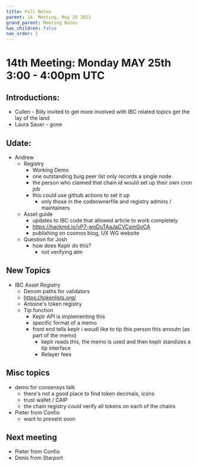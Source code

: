 ```yaml
---
title: Full Notes
parent: 14. Meeting, May 25 2021
grand_parent: Meeting Notes
has_children: false
nav_order: 1
---
```


# 14th Meeting: Monday MAY 25th 3:00 - 4:00pm UTC

## Introductions:
 * Cullen - Billy invited to get more involved with IBC related topics get the lay of the land
 * Laura Sauer - gone

## Udate:
* Andrew
    * Registry
        * Working Demo
        * one outstanding buig peer list only records a single node
        * the person who claimed that chain id would set up their own cron job
        * this could use github actions to set it up
            * only those in the codeownerfile and registry admins / maintainers
    * Asset guide
        * updates to IBC code that allowed article to work completely
        * https://hackmd.io/vP7-woDuTAaJaCVCsmGoCA
        * publishing on cosmos blog, UX WG website
    * Question for Josh
        * how does Keplr do this?
            * not verifying atm

## New Topics
* IBC Asset Registry
    * Denom paths for validators
    * https://tokenlists.org/
    * Antoine's token registry
    * Tip function
        * Keplr API is implementing this
        * specific format of a memo
        * front end tells keplr i woudl like to tip this person this amoutn (as part of the memo)
            * keplr reads this, the memo is used and then keplr standizes a tip interface
            * Relayer fees

## Misc topics
* demo for consensys talk
    * there's not a good place to find token decimals, icons
    * trust wallet / CAIP
    * the chain registry could verify all tokens on each of the chains
* Pieter from Confio
    * want to present soon

## Next meeting
* Pieter from Confio
* Denis from Starport